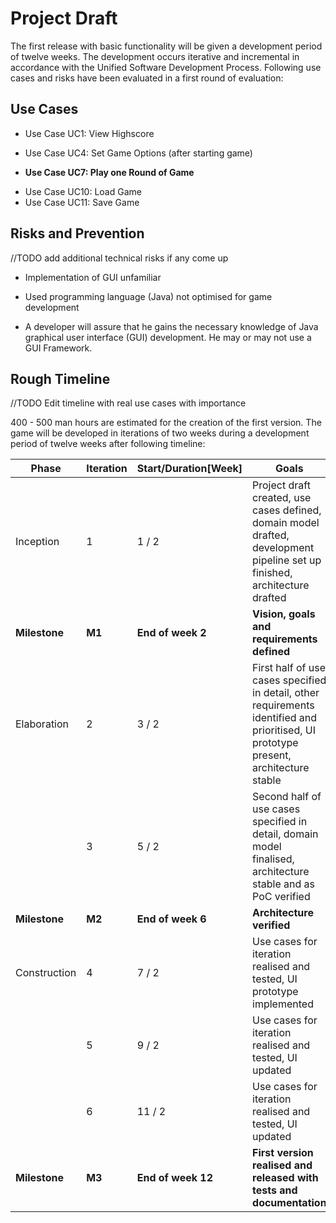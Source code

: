 # Project Draft

The first release with basic functionality will be given a development period of twelve weeks. The development occurs iterative and incremental in accordance with the Unified Software Development Process. Following use cases and risks have been evaluated in a first round of evaluation:

## Use Cases

<!-- //TODO edit use cases after new use cases have been defined -->

- Use Case UC1: View Highscore
<!-- - Use Case UC2: View Rules -->
<!--- Use Case UC3: View Credits -->
- Use Case UC4: Set Game Options (after starting game)
<!--- Use Case UC5: Start new Round of Game -->
<!--- Use Case UC6: Reset Round of Game -->
- **Use Case UC7: Play one Round of Game**
<!--- Use Case UC8: Exit Game -->
<!-- - Use Case UC9: Compare with Highscore (after one Round of Game)-->
- Use Case UC10: Load Game
- Use Case UC11: Save Game
<!--- Use Case UC12: Start Game -->

## Risks and Prevention

//TODO add additional technical risks if any come up

- Implementation of GUI unfamiliar
- Used programming language (Java) not optimised for game development

- A developer will assure that he gains the necessary knowledge of Java graphical user interface (GUI) development. He may or may not use a GUI Framework.

## Rough Timeline

//TODO Edit timeline with real use cases with importance

400 - 500 man hours are estimated for the creation of the first version. The game will be developed in iterations of two weeks during a development period of twelve weeks after following timeline:

| Phase         | Iteration | Start/Duration[Week] | Goals                                                        |
| ------------- | --------- | -------------------- | ------------------------------------------------------------ |
| Inception     | 1         | 1 / 2                | Project draft created, use cases defined, domain model drafted, development pipeline set up finished, architecture drafted |
| **Milestone** | **M1**    | **End of week 2**    | **Vision, goals and requirements defined**                   |
| Elaboration   | 2         | 3 / 2                | First half of use cases specified in detail, other requirements identified and prioritised, UI prototype present, architecture stable |
|               | 3         | 5 / 2                | Second half of use cases specified in detail, domain model finalised, architecture stable and as PoC verified |
| **Milestone** | **M2**    | **End of week 6**    | **Architecture verified**                                    |
| Construction  | 4         | 7 / 2                | Use cases for iteration realised and tested, UI prototype implemented |
|               | 5         | 9 / 2                | Use cases for iteration realised and tested, UI updated      |
|               | 6         | 11 / 2               | Use cases for iteration realised and tested, UI updated      |
| **Milestone** | **M3**    | **End of week 12**   | **First version realised and released with tests and documentation** |

